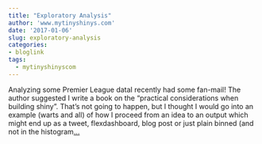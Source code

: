 ```yaml
---
title: "Exploratory Analysis"
author: 'www.mytinyshinys.com'
date: '2017-01-06'
slug: exploratory-analysis
categories:
- bloglink
tags:
  - mytinyshinyscom
---
```


Analyzing some Premier League dataI recently had some fan-mail! The author suggested I write a book on the “practical considerations when building shiny”. That’s not going to happen, but I thought I would go into an example (warts and all) of how I proceed from an idea to an output which might end up as a tweet, flexdashboard, blog post or just plain binned (and not in the histogram[... <i class="fas fa-external-link-alt"></i>](https://www.mytinyshinys.com/2017/01/06/exploratory-analysis/)

